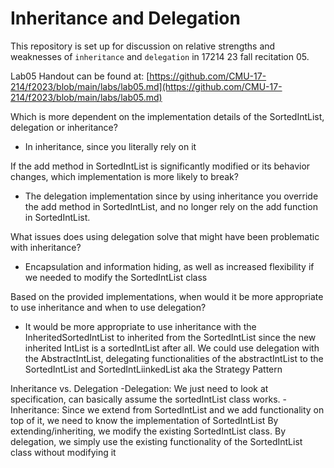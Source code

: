 # Inheritance and Delegation

This repository is set up for discussion on relative strengths and weaknesses of 
`inheritance` and `delegation` in 17214 23 fall recitation 05.

Lab05 Handout can be found at: [https://github.com/CMU-17-214/f2023/blob/main/labs/lab05.md](https://github.com/CMU-17-214/f2023/blob/main/labs/lab05.md)

Which is more dependent on the implementation details of the SortedIntList, delegation or inheritance?
- In inheritance, since you literally rely on it

If the add method in SortedIntList is significantly modified or its behavior changes, which implementation is more likely to break?
- The delegation implementation since by using inheritance you override the add method in SortedIntList, and no longer rely
on the add function in SortedIntList. 

What issues does using delegation solve that might have been problematic with inheritance?
- Encapsulation and information hiding, as well as increased flexibility if we needed to modify the SortedIntList class

Based on the provided implementations, when would it be more appropriate to use inheritance and when to use delegation?
- It would be more appropriate to use inheritance with the InheritedSortedIntList to inherited from the SortedIntList since the
new inherited IntList is a sortedIntList after all. 
We could use delegation with the AbstractIntList, delegating functionalities of the abstractIntList to the SortedIntList and SortedIntLiinkedList
aka the Strategy Pattern

Inheritance vs. Delegation
-Delegation: We just need to look at specification, can basically assume the sortedIntList class works.
-Inheritance: Since we extend from SortedIntList and we add functionality on top of it, we need to know the implementation of SortedIntList
By extending/inheriting, we modify the existing SortedIntList class.
By delegation, we simply use the existing functionality of the SortedIntList class without modifying it